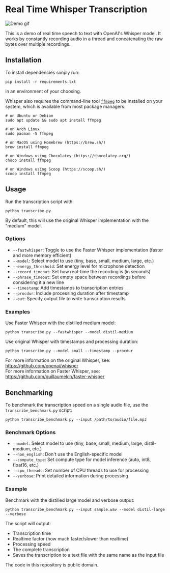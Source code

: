 # Real Time Whisper Transcription

![Demo gif](demo.gif)

This is a demo of real time speech to text with OpenAI's Whisper model. It works by constantly recording audio in a thread and concatenating the raw bytes over multiple recordings.

## Installation

To install dependencies simply run:
```
pip install -r requirements.txt
```
in an environment of your choosing.

Whisper also requires the command-line tool [`ffmpeg`](https://ffmpeg.org/) to be installed on your system, which is available from most package managers:

```
# on Ubuntu or Debian
sudo apt update && sudo apt install ffmpeg

# on Arch Linux
sudo pacman -S ffmpeg

# on MacOS using Homebrew (https://brew.sh/)
brew install ffmpeg

# on Windows using Chocolatey (https://chocolatey.org/)
choco install ffmpeg

# on Windows using Scoop (https://scoop.sh/)
scoop install ffmpeg
```

## Usage

Run the transcription script with:

```
python transcribe.py
```

By default, this will use the original Whisper implementation with the "medium" model.

### Options

- `--fastwhisper`: Toggle to use the Faster Whisper implementation (faster and more memory efficient)
- `--model`: Select model to use (tiny, base, small, medium, large, etc.)
- `--energy_threshold`: Set energy level for microphone detection
- `--record_timeout`: Set how real-time the recording is (in seconds)
- `--phrase_timeout`: Set empty space between recordings before considering it a new line
- `--timestamp`: Add timestamps to transcription entries
- `--procdur`: Include processing duration after timestamp
- `--out`: Specify output file to write transcription results

### Examples

Use Faster Whisper with the distilled medium model:
```
python transcribe.py --fastwhisper --model distil-medium
```

Use original Whisper with timestamps and processing duration:
```
python transcribe.py --model small --timestamp --procdur
```

For more information on the original Whisper, see: https://github.com/openai/whisper  
For more information on Faster Whisper, see: https://github.com/guillaumekln/faster-whisper

## Benchmarking

To benchmark the transcription speed on a single audio file, use the `transcribe_benchmark.py` script:

```
python transcribe_benchmark.py --input /path/to/audio/file.mp3
```

### Benchmark Options

- `--model`: Select model to use (tiny, base, small, medium, large, distil-medium, etc.)
- `--non_english`: Don't use the English-specific model
- `--compute_type`: Set compute type for model inference (auto, int8, float16, etc.)
- `--cpu_threads`: Set number of CPU threads to use for processing
- `--verbose`: Print detailed information during processing

### Example

Benchmark with the distilled large model and verbose output:
```
python transcribe_benchmark.py --input sample.wav --model distil-large --verbose
```

The script will output:
- Transcription time
- Realtime factor (how much faster/slower than realtime)
- Processing speed
- The complete transcription
- Saves the transcription to a text file with the same name as the input file

The code in this repository is public domain.